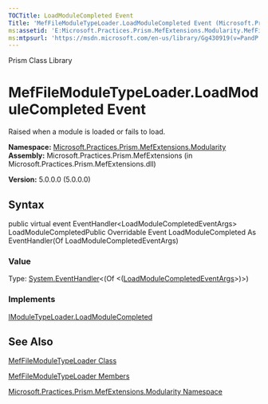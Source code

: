 ```yaml
---
TOCTitle: LoadModuleCompleted Event
Title: 'MefFileModuleTypeLoader.LoadModuleCompleted Event (Microsoft.Practices.Prism.MefExtensions.Modularity)'
ms:assetid: 'E:Microsoft.Practices.Prism.MefExtensions.Modularity.MefFileModuleTypeLoader.LoadModuleCompleted'
ms:mtpsurl: 'https://msdn.microsoft.com/en-us/library/Gg430919(v=PandP.50)'
---
```


Prism Class Library

MefFileModuleTypeLoader.LoadModuleCompleted Event
=====================================================

Raised when a module is loaded or fails to load.

**Namespace:** [Microsoft.Practices.Prism.MefExtensions.Modularity](https://msdn.microsoft.com/n:microsoft.practices.prism.mefextensions.modularity)
**Assembly:** Microsoft.Practices.Prism.MefExtensions (in Microsoft.Practices.Prism.MefExtensions.dll)

**Version:** 5.0.0.0 (5.0.0.0)

## Syntax


public virtual event EventHandler&lt;LoadModuleCompletedEventArgs&gt; LoadModuleCompletedPublic Overridable Event LoadModuleCompleted As EventHandler(Of LoadModuleCompletedEventArgs)
### Value

Type: [System.EventHandler](http://msdn.microsoft.com/en-us/library/db0etb8x)&lt;(Of &lt;([LoadModuleCompletedEventArgs](https://msdn.microsoft.com/t:microsoft.practices.prism.modularity.loadmodulecompletedeventargs)&gt;)&gt;)
### Implements

[IModuleTypeLoader.LoadModuleCompleted](https://msdn.microsoft.com/e:microsoft.practices.prism.modularity.imoduletypeloader.loadmodulecompleted)

See Also
--------


[MefFileModuleTypeLoader Class](https://msdn.microsoft.com/t:microsoft.practices.prism.mefextensions.modularity.meffilemoduletypeloader)

[MefFileModuleTypeLoader Members](https://msdn.microsoft.com/allmembers.t:microsoft.practices.prism.mefextensions.modularity.meffilemoduletypeloader)

[Microsoft.Practices.Prism.MefExtensions.Modularity Namespace](https://msdn.microsoft.com/n:microsoft.practices.prism.mefextensions.modularity)
